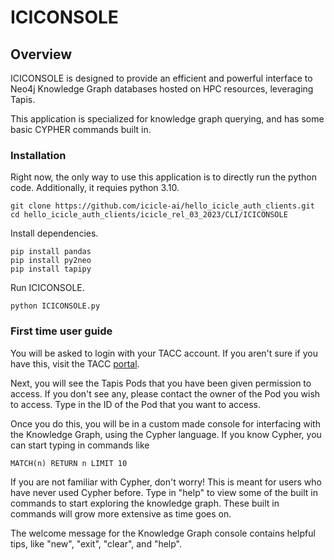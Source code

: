 # ICICONSOLE

## Overview

ICICONSOLE is designed to provide an efficient and powerful interface to Neo4j Knowledge Graph databases hosted on HPC resources, leveraging Tapis. 

This application is specialized for knowledge graph querying, and has some basic CYPHER commands built in. 

### Installation

Right now, the only way to use this application is to directly run the python code. Additionally, it requies python 3.10.
```shell 
git clone https://github.com/icicle-ai/hello_icicle_auth_clients.git
cd hello_icicle_auth_clients/icicle_rel_03_2023/CLI/ICICONSOLE
```
Install dependencies.
```shell
pip install pandas
pip install py2neo
pip install tapipy
```
Run ICICONSOLE.
```shell
python ICICONSOLE.py
```

### First time user guide

You will be asked to login with your TACC account. If you aren't sure if you have this, visit the TACC [portal](https://portal.tacc.utexas.edu/).

Next, you will see the Tapis Pods that you have been given permission to access. If you don't see any, please contact the owner of the Pod you wish to access. Type in the ID of the Pod that you want to access. 

Once you do this, you will be in a custom made console for interfacing with the Knowledge Graph, using the Cypher language. If you know Cypher, you can start typing in commands like 

```
MATCH(n) RETURN n LIMIT 10
```

If you are not familiar with Cypher, don't worry! This is meant for users who have never used Cypher before. Type in "help" to view some of the built in commands to start exploring the knowledge graph. These built in commands will grow more extensive as time goes on. 

The welcome message for the Knowledge Graph console contains helpful tips, like "new", "exit", "clear", and "help". 

